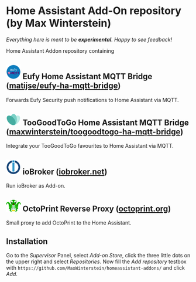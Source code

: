 # Home Assistant Add-On repository (by Max Winterstein)

*Everything here is ment to be **experimental**. Happy to see feedback!*

Home Assistant Addon repository containing

## <img src="eufy-ha-mqtt-bridge/icon.png" width="40px"> Eufy Home Assistant MQTT Bridge ([matijse/eufy-ha-mqtt-bridge](https://github.com/matijse/eufy-ha-mqtt-bridge))
Forwards Eufy Security push notifications to Home Assistant via MQTT. 

## <img src="toogoodtogo-ha-mqtt-bridge/icon.png" width="40px"> TooGoodToGo Home Assistant MQTT Bridge ([maxwinterstein/toogoodtogo-ha-mqtt-bridge](https://github.com/maxwinterstein/toogoodtogo-ha-mqtt-bridge))
Integrate your TooGoodToGo favourites to Home Assistant via MQTT. 

## <img src="ioBroker/icon.png" width="40px"> ioBroker ([iobroker.net](http://iobroker.net))
Run ioBroker as Add-on. 

## <img src="octoprint-proxy/icon.png" width="40px"> OctoPrint Reverse Proxy ([octoprint.org](http://octoprint.org))
Small proxy to add OctoPrint to the Home Assistant.

## Installation
Go to the *Supervisor* Panel, select *Add-on Store*, click the three little dots on the upper right and select *Repositories*. Now fill the *Add repository* testbox with `https://github.com/MaxWinterstein/homeassistant-addons/` and click *Add*.

